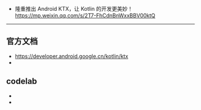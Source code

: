 
* 隆重推出 Android KTX，让 Kotlin 的开发更美妙！ https://mp.weixin.qq.com/s/2T7-FhCdnBnWxxBBV00ktQ

---

## 官方文档
* https://developer.android.google.cn/kotlin/ktx
* 

## codelab
* 
* 

